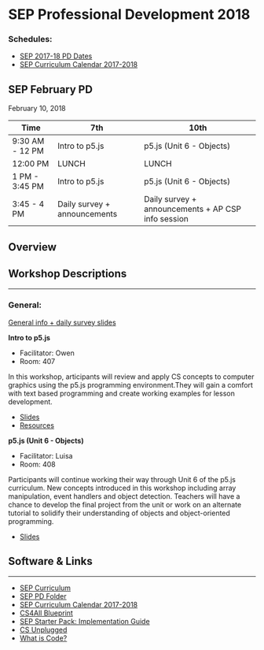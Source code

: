 # SEP Professional Development 2018

### Schedules:
* [SEP 2017-18 PD Dates](https://drive.google.com/open?id=0B3omYkYPfQ0yWXpHRlNla2NMM1U)
* [SEP Curriculum Calendar 2017-2018](https://drive.google.com/open?id=1tnvlHdIT_-7ACauHstNih9gdVIMJRoN4MNj_qMnnzM4)

## SEP February PD
February 10, 2018

| Time |  7th | 10th
| -----|-------| ------- |
9:30 AM - 12 PM | Intro to p5.js | p5.js (Unit 6 - Objects) 
12:00 PM |LUNCH|LUNCH|LUNCH
1 PM - 3:45 PM | Intro to p5.js | p5.js (Unit 6 - Objects)
3:45 - 4 PM | Daily survey + announcements |Daily survey + announcements + AP CSP info session

## Overview

## Workshop Descriptions
***
###  General:

[General info + daily survey slides]()

**Intro to p5.js**
* Facilitator: Owen
* Room: 407

In this workshop, articipants will review and apply CS concepts to computer graphics using the p5.js programming environment.They will gain a comfort with text based programming and create working examples for lesson development.

* [Slides](https://drive.google.com/open?id=1gSfDtxcSMk_KmS5W14AcM1BOoqirfxZvKFEpmlUg3JY)
* [Resources](https://drive.google.com/open?id=1ZmERZDHhM4A7TB27mQcxrcPJeAi5Z0m8)

**p5.js (Unit 6 - Objects)**
* Facilitator: Luisa
* Room: 408

Participants will continue working their way through Unit 6 of the p5.js curriculum. New concepts introduced in this workshop including array manipulation, event handlers and object detection. Teachers will have a chance to develop the final project from the unit or work on an alternate tutorial to solidify their understanding of objects and object-oriented programming.


* [Slides]()


## <a name="links">Software & Links</a>
***

*   [SEP Curriculum](https://drive.google.com/open?id=0B8D2ft9M8qQCamQwZGpJMEU2TEk)
* [SEP PD Folder](https://drive.google.com/open?id=0B8D2ft9M8qQCYXY2V3VndWNob0E)
*   [SEP Curriculum Calendar 2017-2018](https://drive.google.com/open?id=1tnvlHdIT_-7ACauHstNih9gdVIMJRoN4MNj_qMnnzM4)
*   [CS4All Blueprint](http://blueprint.cs4all.nyc/)
*   [SEP Starter Pack: Implementation Guide](https://drive.google.com/a/strongschools.nyc/file/d/0B1tN9SuyE6fxOHJOZkxsYURPRHc/view)
*   [CS Unplugged](http://csunplugged.org/)
*   [What is Code?](https://www.bloomberg.com/graphics/2015-paul-ford-what-is-code/)
